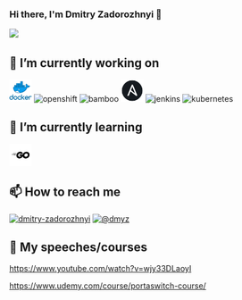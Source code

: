 ### Hi there, I'm Dmitry Zadorozhnyi 👋 
![](https://komarev.com/ghpvc/?username=DmitryZ-outten&color=green&&style=flat)

## 🔭 I’m currently working on
<p align="left"> <img src="https://github.com/github/explore/raw/main/topics/docker/docker.png" alt="docker" width="40" height="40"/> <img src="https://avatars.githubusercontent.com/u/792337?s=200&v=4" alt="openshift" width="40" height="40"/> <img src="https://cdn.icon-icons.com/icons2/2699/PNG/512/atlassian_bamboo_logo_icon_168564.png" alt="bamboo" width="40" height="40"/> <img src="https://github.com/github/explore/raw/main/topics/ansible/ansible.png" alt="ansible" width="40" height="40"/> <img src="https://www.vectorlogo.zone/logos/jenkins/jenkins-icon.svg" alt="jenkins" width="40" height="40"/> <img src="https://www.vectorlogo.zone/logos/kubernetes/kubernetes-icon.svg" alt="kubernetes" width="40" height="40"/>
</p>

## 🌱 I’m currently learning
<img src="https://github.com/github/explore/raw/main/topics/go/go.png" alt="go" width="40" height="40"/>

## 📫 How to reach me

<a href="https://www.linkedin.com/in/dmitry-zadorozhnyi" target="blank"><img align="center" src="https://img.shields.io/badge/linkedin-%230077B5.svg?&style=for-the-badge&logo=linkedin&logoColor=white" alt="dmitry-zadorozhnyi" /></a>
<a href="https://dmyz.medium.com" target="blank"><img align="center" src="https://img.shields.io/badge/medium-%2312100E.svg?&style=for-the-badge&logo=medium&logoColor=white" alt="@dmyz" /></a>

## 💬 My speeches/courses
https://www.youtube.com/watch?v=wjy33DLaoyI

https://www.udemy.com/course/portaswitch-course/
